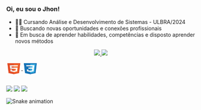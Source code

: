 ### Oi, eu sou o Jhon!

- 👨‍🎓 Cursando Análise e Desenvolvimento de Sistemas - ULBRA/2024
- 🚀 Buscando novas oportunidades e conexões profissionais
- 🦾 Em busca de aprender habilidades, competências e disposto aprender novos métodos

<div align="center">
  <a href="https://github.com/jhonpaiva">
  <img height="150em" src="https://github-readme-stats.vercel.app/api?username=jhonpaiva&show_icons=true&theme=github_dark&include_all_commits=true&count_private=true"/>
  <img height="150em" src="https://github-readme-stats.vercel.app/api/top-langs/?username=jhonpaiva&layout=compact&langs_count=7&theme=github_dark"/>
</div>
<div style="display: inline_block"><br>
  <img align="center" alt="Jhon-HTML" height="30" width="40" src="https://raw.githubusercontent.com/devicons/devicon/master/icons/html5/html5-original.svg">
  <img align="center" alt="Jhon-CSS" height="30" width="40" src="https://raw.githubusercontent.com/devicons/devicon/master/icons/css3/css3-original.svg">
</div>

##

<div>
  <a href="https://www.linkedin.com/in/jhonpaiva/" target="_blank"><img src="https://img.shields.io/badge/-LinkedIn-%230077B5?style=for-the-badge&logo=linkedin&logoColor=white" target="_blank"></a> 
  <a href="https://instagram.com/paiva_jhon" target="_blank"><img src="https://img.shields.io/badge/Instagram-E4405F?style=for-the-badge&logo=instagram&logoColor=white"></a>
  <a href = "mailto:jhonluka@outlook.com.br"><img src="https://img.shields.io/badge/Outlook-0078D4?style=for-the-badge&logo=microsoft-outlook&logoColor=white"></a>
</div>

![Snake animation](https://github.com/jhonpaiva/jhonpaiva/blob/output/github-contribution-grid-snake.svg)

